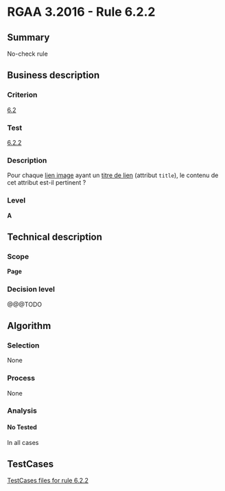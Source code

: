 # RGAA 3.2016 - Rule 6.2.2

## Summary
No-check rule


## Business description

### Criterion
[6.2](http://references.modernisation.gouv.fr/rgaa-accessibilite/criteres.html#crit-6-2)

### Test
[6.2.2](http://references.modernisation.gouv.fr/rgaa-accessibilite/criteres.html#test-6-2-2)

### Description
<div lang="fr">Pour chaque <a href="http://references.modernisation.gouv.fr/rgaa-accessibilite/glossaire.html#lien-image">lien image</a> ayant un <a href="http://references.modernisation.gouv.fr/rgaa-accessibilite/glossaire.html#titre-de-lien">titre de lien</a> (attribut <code lang="en">title</code>), le contenu de cet attribut est-il pertinent&nbsp;?</div>

### Level
**A**


## Technical description

### Scope
**Page**

### Decision level
@@@TODO


## Algorithm

### Selection
None

### Process
None

### Analysis

#### No Tested
In all cases


##  TestCases

[TestCases files for rule 6.2.2](https://github.com/Asqatasun/Asqatasun/tree/RGAA_3.2016/rules/rules-rgaa3.2016/src/test/resources/testcases/rgaa32016/Rgaa32016Rule060202/)


